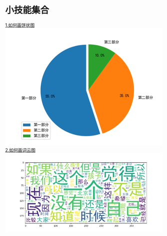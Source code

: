 # 小技能集合
[1.如何画饼状图](./pieChart.py)<br>
![piechart](https://github.com/TolicWang/Pictures/blob/master/Pic/p0028.png)<br>
[2.如何画词云图](../Lecture_06/word_cloud.py)<br>
![worldcloud](../Lecture_06/data/Figure_1.png)
